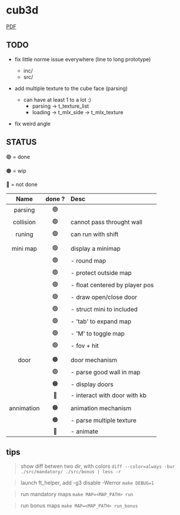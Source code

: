 # cub3d

[PDF](https://cdn.intra.42.fr/pdf/pdf/68043/en.subject.pdf)

## TODO

- fix little norme issue everywhere (line to long prototype)
  - inc/
  - src/
- add multiple texture to the cube face (parsing)
  - can have at least 1 to a lot :)
    - parsing -> t_texture_list
    - loading -> t_mlx_side -> t_mlx_texture

- fix weird angle

## STATUS

:green_circle:				= done

:orange_circle:	= wip

:red_circle:						= not done

|Name      |done ?         | Desc                         |
|:--------:|:-------------:|:-----------------------------|
|parsing   |:green_circle: |                              |
|collision |:green_circle: |cannot pass throught wall     |
|runing    |:green_circle: |can run with shift            |
|          |               |                              |
|mini map  |:green_circle: |display a minimap             |
|          |:green_circle: |- round map                   |
|          |:green_circle: |- protect outside map         |
|          |:green_circle: |- float centered by player pos|
|          |:green_circle: |- draw open/close door        |
|          |:green_circle: |- struct mini to included     |
|          |:green_circle: |- 'tab' to expand map         |
|          |:green_circle: |- 'M' to toggle map           |
|          |:green_circle: |- fov + hit                   |
|          |               |                              |
|door      |:orange_circle:|door mechanism                |
|          |:green_circle: |- parse good wall in map      |
|          |:orange_circle:|- display doors               |
|          |:red_circle:   |- interact with door with kb  |
|          |               |                              |
|annimation|:orange_circle:|animation mechanism           |
|          |:orange_circle:|- parse multiple texture      |
|          |:red_circle:   |- animate                     |

## tips

> show diff betwen two dir, with colors
`diff --color=always -bur ./src/mandatory/ ./src/bonus | less -r`

> launch ft_helper, add -g3 disable -Werror
`make DEBUG=1`

> run mandatory maps
`make MAP=<MAP_PATH> run`

> run bonus maps
`make MAP=<MAP_PATH> run_bonus`

